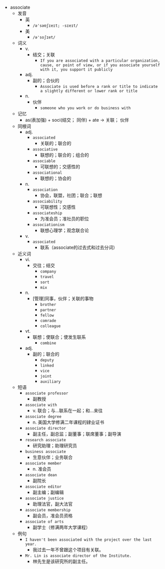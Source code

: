 - associate
  - 发音
    - 英
      - `/ə'səʊʃɪeɪt; -sɪeɪt/`
    - 美
      - `/ə'soʃɪet/`
  - 词义
    - v.
      - 结交；关联
        - `If you are associated with a particular organization, cause, or point of view, or if you associate yourself with it, you support it publicly`
    - adj.
      - 副的；合伙的
        - `Associate is used before a rank or title to indicate a slightly different or lower rank or title`
    - n.
      - 伙伴
        - `someone who you work or do business with`
  - 记忆
    - as(表加强) + soci(结交； 同伴) + ate → 关联； 伙伴
  - 同根词
    - adj.
      - `associated`
        - 关联的；联合的
      - `associative`
        - 联想的；联合的；组合的
      - `associable`
        - 可联想的；交感性的
      - `associational`
        - 联想的；协会的
    - n.
      - `association`
        - 协会，联盟，社团；联合；联想
      - `associability`
        - 可联想性；交感性
      - `associateship`
        - 为准会员；准社员的职位
      - `associationism`
        - 联想心理学；观念联合论
    - v.
      - `associated`
        - 联系（associate的过去式和过去分词）
  - 近义词
    - vi.
      - 交往；结交
        - `company`
        - `travel`
        - `sort`
        - `mix`
    - n.
      - [管理]同事，伙伴；关联的事物
        - `brother`
        - `partner`
        - `fellow`
        - `comrade`
        - `colleague`
    - vt.
      - 联想；使联合；使发生联系
        - `combine`
    - adj.
      - 副的；联合的
        - `deputy`
        - `linked`
        - `vice`
        - `joint`
        - `auxiliary`
  - 短语
    - `associate professor`
      - 副教授 
    - `associate with`
      - v. 联合；与…联系在一起；和…来往 
    - `associate degree`
      - n. 美国大学修满二年课程的肄业证书 
    - `associate director`
      - 副主任，副总监；副董事；联席董事；副导演 
    - `research associate`
      - 研究助理；助理研究员 
    - `business associate`
      - 生意伙伴；业务联合 
    - `associate member`
      - n. 准会员 
    - `associate dean`
      - 副院长 
    - `associate editor`
      - 副主编；副编辑 
    - `associate justice`
      - 助理法官，副大法官 
    - `associate membership`
      - 副会员，准会员资格 
    - `associate of arts`
      - 副学士（修满两年大学课程） 
  - 例句
    - `I haven't been associated with the project over the last year.`
      - 我过去一年不曾跟这个项目有关联。
    - `Mr. Lin is associate director of the Institute.`
      - 林先生是该研究所的副主任。

